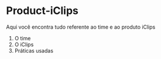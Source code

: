 # Product-iClips
Aqui você encontra tudo referente ao time e ao produto iClips

1. O time
2. O iClips
3. Práticas usadas

